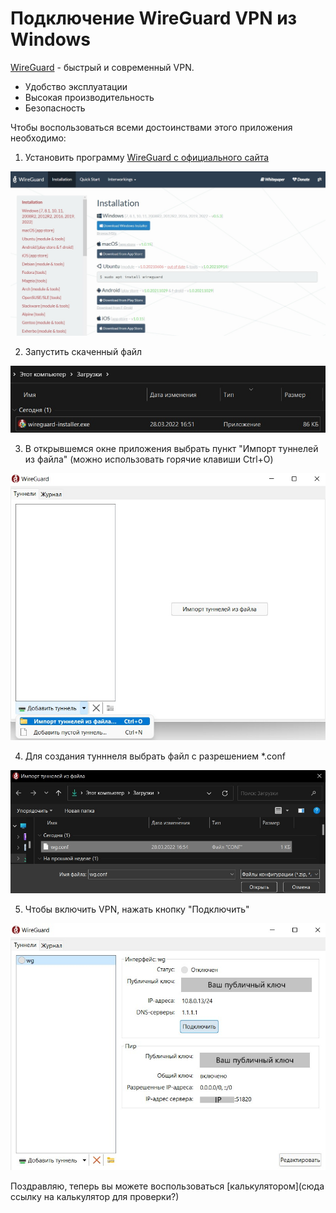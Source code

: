 # Подключение WireGuard VPN из Windows

[WireGuard](https://www.wireguard.com)  - быстрый и современный VPN. 
* Удобство эксплуатации
* Высокая производительность
* Безопасность

Чтобы воспользоваться всеми достоинствами этого приложения необходимо:

1. Установить программу [WireGuard с официального сайта](https://www.wireguard.com/install/)

![1](img/1_inst.jpg)

2. Запустить скаченный файл

![2](img/2_inst.jpg)

3. В открывшемся окне приложения выбрать пункт "Импорт туннелей из файла" (можно использовать горячие клавиши Ctrl+O)

![3](img/3_inst.jpg)

4. Для создания тунннеля выбрать файл с разрешением *.conf

![4](img/4_inst.jpg)

5. Чтобы включить VPN, нажать кнопку "Подключить"

![5](img/6_inst.jpg)

Поздравляю, теперь вы можете воспользоваться [калькулятором](сюда ссылку на калькулятор для проверки?)
